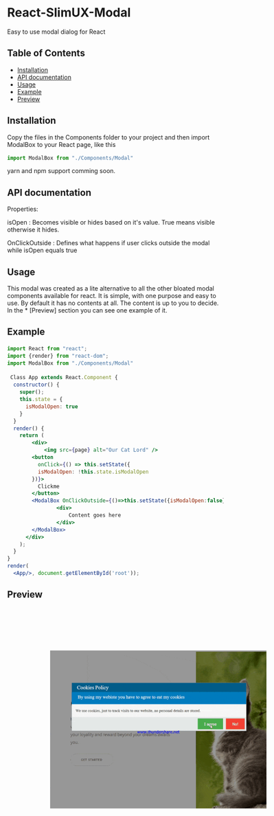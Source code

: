 # React-SlimUX-Modal
Easy to use modal dialog for React

## Table of Contents
* [Installation](#installation)
* [API documentation](#api-documentation)
* [Usage](#usage)
* [Example](#example)
* [Preview](#preview)

## Installation
Copy the files in the Components folder to your project and then import ModalBox to your React page, like this

```jsx
import ModalBox from "./Components/Modal"
```
yarn and npm support comming soon.

## API documentation
Properties: 

isOpen : Becomes visible or hides based on it's value. True means visible otherwise it hides.

OnClickOutside : Defines what happens if user clicks outside the modal while isOpen equals true

## Usage
This modal was created as a lite alternative to all the other bloated modal components available for react. It is simple, with one purpose and easy to use.
By default it has no contents at all. The content is up to you to decide. In the * [Preview] section you can see one example of it.


## Example

```jsx
import React from "react";
import {render} from "react-dom";
import ModalBox from "./Components/Modal"

 Class App extends React.Component {
  constructor() {
    super();
    this.state = {
      isModalOpen: true
    }
  }
  render() {
    return (
        <div>
            <img src={page} alt="Our Cat Lord" />
        <button
          onClick={() => this.setState({
          isModalOpen: !this.state.isModalOpen
        })}>
          Clickme
        </button>
        <ModalBox OnClickOutside={()=>this.setState({isModalOpen:false})} isOpen={this.state.isModalOpen}>
                <div>
                    Content goes here
                </div>
        </ModalBox>
      </div>
    );
  }
}
render(
  <App/>, document.getElementById('root'));

```


## Preview
<img style="margin:100px" src="https://raw.githubusercontent.com/ChrisKaragounis/React-SlimUX-Modal/ChrisKaragounis-readme-resources/ezgif.com-optimize.gif"></img>
